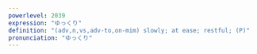 ```yaml
---
powerlevel: 2039
expression: "ゆっくり"
definition: "(adv,n,vs,adv-to,on-mim) slowly; at ease; restful; (P)"
pronunciation: "ゆっくり"
---
```

